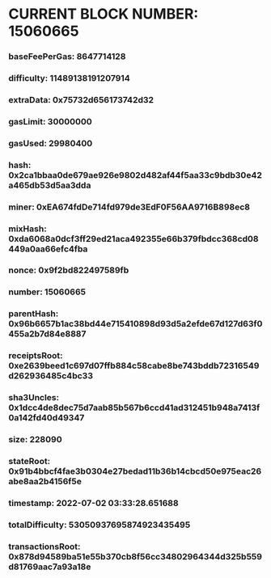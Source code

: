 # CURRENT BLOCK NUMBER: 15060665

### baseFeePerGas: 8647714128
### difficulty: 11489138191207914
### extraData: 0x75732d656173742d32
### gasLimit: 30000000
### gasUsed: 29980400
### hash: 0x2ca1bbaa0de679ae926e9802d482af44f5aa33c9bdb30e42a465db53d5aa3dda
### miner: 0xEA674fdDe714fd979de3EdF0F56AA9716B898ec8
### mixHash: 0xda6068a0dcf3ff29ed21aca492355e66b379fbdcc368cd08449a0aa66efc4fba
### nonce: 0x9f2bd822497589fb
### number: 15060665
### parentHash: 0x96b6657b1ac38bd44e715410898d93d5a2efde67d127d63f0455a2b7d84e8887
### receiptsRoot: 0xe2639beed1c697d07ffb884c58cabe8be743bddb72316549d262936485c4bc33
### sha3Uncles: 0x1dcc4de8dec75d7aab85b567b6ccd41ad312451b948a7413f0a142fd40d49347
### size: 228090
### stateRoot: 0x91b4bbcf4fae3b0304e27bedad11b36b14cbcd50e975eac26abe8aa2b4156f5e
### timestamp: 2022-07-02 03:33:28.651688
### totalDifficulty: 53050937695874923435495
### transactionsRoot: 0x878d94589ba51e55b370cb8f56cc34802964344d325b559d81769aac7a93a18e
